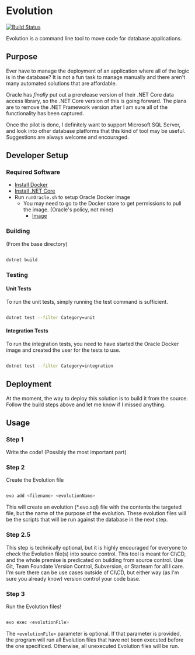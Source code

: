 # Evolution

[![Build Status](https://dev.azure.com/dillon-adams/GitHub/_apis/build/status/Evolution)](https://dev.azure.com/dillon-adams/GitHub/_build/latest?definitionId=4)

Evolution is a command line tool to move code for database applications.

## Purpose

Ever have to manage the deployment of an application where all of the logic is in the database? It is not a fun task to manage manually and there aren't many automated solutions that are affordable.

Oracle has _finally_ put out a prerelease version of their .NET Core data access library, so the .NET Core version of this is going forward. The plans are to remove the .NET Framework version after I am sure all of the functionality has been captured.

Once the pilot is done, I definitely want to support Microsoft SQL Server, and look into other database platforms that this kind of tool may be useful. Suggestions are always welcome and encouraged.

## Developer Setup

### Required Software

- [Install Docker](https://www.docker.com/)
- [Install .NET Core](https://www.microsoft.com/net/download/)
- Run `runOracle.sh` to setup Oracle Docker image
  - You may need to go to the Docker store to get permissions to pull the image. (Oracle's policy, not mine)
    - [Image](https://store.docker.com/images/oracle-database-enterprise-edition)

### Building

(From the base directory)

```bash

dotnet build

```

### Testing

#### Unit Tests

To run the unit tests, simply running the test command is sufficient.

```bash

dotnet test --filter Category=unit

```

#### Integration Tests

To run the integration tests, you need to have started the Oracle Docker image and created the user for the tests to use.

```bash

dotnet test --filter Category=integration

```

## Deployment

At the moment, the way to deploy this solution is to build it from the source. Follow the build steps above and let me know if I missed anything.

## Usage

### Step 1

Write the code! (Possibly the most important part)

### Step 2

Create the Evolution file

```bash

evo add <filename> <evolutionName>

```

This will create an evolution (*.evo.sql) file with the contents the targeted file, but the name of the purpose of the evolution. These evolution files will be the scripts that will be run against the database in the next step.

### Step 2.5

This step is technically optional, but it is highly encouraged for everyone to check the Evolution file(s) into source control. This tool is meant for CI\CD, and the whole premise is predicated on building from source control. Use Git, Team Foundate Version Control, Subversion, or Starteam for all I care.  I'm sure there can be use cases outside of CI\CD, but either way (as I'm sure you already know) version control your code base.

### Step 3

Run the Evolution files!

```bash

evo exec <evolutionFile>

```

The ```<evolutionFile>``` parameter is optional. If that parameter is provided, the program will run all Evolution files that have not been executed before the one specificed. Otherwise, all unexecuted Evolution files will be run.
